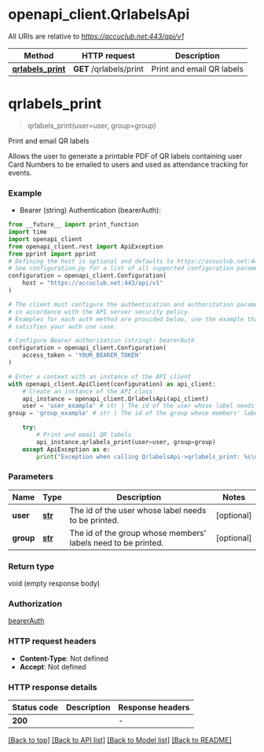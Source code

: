 # openapi_client.QrlabelsApi

All URIs are relative to *https://accuclub.net:443/api/v1*

Method | HTTP request | Description
------------- | ------------- | -------------
[**qrlabels_print**](QrlabelsApi.md#qrlabels_print) | **GET** /qrlabels/print | Print and email QR labels


# **qrlabels_print**
> qrlabels_print(user=user, group=group)

Print and email QR labels

Allows the user to generate a printable PDF of QR labels containing user Card Numbers to be emailed to users and used as attendance tracking for events.

### Example

* Bearer (string) Authentication (bearerAuth):
```python
from __future__ import print_function
import time
import openapi_client
from openapi_client.rest import ApiException
from pprint import pprint
# Defining the host is optional and defaults to https://accuclub.net:443/api/v1
# See configuration.py for a list of all supported configuration parameters.
configuration = openapi_client.Configuration(
    host = "https://accuclub.net:443/api/v1"
)

# The client must configure the authentication and authorization parameters
# in accordance with the API server security policy.
# Examples for each auth method are provided below, use the example that
# satisfies your auth use case.

# Configure Bearer authorization (string): bearerAuth
configuration = openapi_client.Configuration(
    access_token = 'YOUR_BEARER_TOKEN'
)

# Enter a context with an instance of the API client
with openapi_client.ApiClient(configuration) as api_client:
    # Create an instance of the API class
    api_instance = openapi_client.QrlabelsApi(api_client)
    user = 'user_example' # str | The id of the user whose label needs to be printed. (optional)
group = 'group_example' # str | The id of the group whose members' labels need to be printed. (optional)

    try:
        # Print and email QR labels
        api_instance.qrlabels_print(user=user, group=group)
    except ApiException as e:
        print("Exception when calling QrlabelsApi->qrlabels_print: %s\n" % e)
```

### Parameters

Name | Type | Description  | Notes
------------- | ------------- | ------------- | -------------
 **user** | [**str**](.md)| The id of the user whose label needs to be printed. | [optional] 
 **group** | [**str**](.md)| The id of the group whose members&#39; labels need to be printed. | [optional] 

### Return type

void (empty response body)

### Authorization

[bearerAuth](../README.md#bearerAuth)

### HTTP request headers

 - **Content-Type**: Not defined
 - **Accept**: Not defined

### HTTP response details
| Status code | Description | Response headers |
|-------------|-------------|------------------|
**200** |  |  -  |

[[Back to top]](#) [[Back to API list]](../README.md#documentation-for-api-endpoints) [[Back to Model list]](../README.md#documentation-for-models) [[Back to README]](../README.md)


